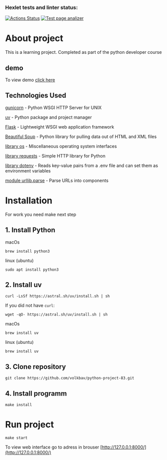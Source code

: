 ### Hexlet tests and linter status:
[![Actions Status](https://github.com/volkbav/python-project-83/actions/workflows/hexlet-check.yml/badge.svg)](https://github.com/volkbav/python-project-83/actions) [![Test page analizer](https://github.com/volkbav/python-project-83/actions/workflows/my_tests.yml/badge.svg)](https://github.com/volkbav/python-project-83/actions/workflows/my_tests.yml)


# About project
This is a learning project. Completed as part of the python developer course

## demo
To view demo [click here](https://python-project-83-i5ma.onrender.com)

## Technologies Used
[gunicorn](https://docs.gunicorn.org/en/latest/index.html) - Python WSGI HTTP Server for UNIX

[uv](https://github.com/astral-sh/uv) - Python package and project manager

[Flask](https://flask.palletsprojects.com/en/stable/) - Lightweight WSGI web application framework

[Beautiful Soup](https://www.crummy.com/software/BeautifulSoup/bs4/doc/) -  Python library for pulling data out of HTML and XML files

[library os](https://docs.python.org/3/library/os.html) - Miscellaneous operating system interfaces

[library requests](https://requests.readthedocs.io/en/latest/) - Simple HTTP library for Python

[library dotenv](https://pypi.org/project/python-dotenv/) - Reads key-value pairs from a .env file and can set them as environment variables

[module urllib.parse](https://docs.python.org/3/library/urllib.parse.html) - Parse URLs into components

# Installation
For work you need make next step
## 1. Install Python
macOs
```
brew install python3
```
linux (ubuntu)
```
sudo apt install python3
```
## 2. Install uv
```
curl -LsSf https://astral.sh/uv/install.sh | sh
```
If you did not have `curl`:
```
wget -qO- https://astral.sh/uv/install.sh | sh
```
macOs
```
brew install uv
```
linux (ubuntu)
```
brew install uv
```
## 3. Clone repository
```
git clone https://github.com/volkbav/python-project-83.git
```
## 4. Install programm
```
make install
```
# Run project
```
make start
```
To view web interface go to adress in brouser
[http://127.0.0.1:8000/](http://127.0.0.1:8000/)